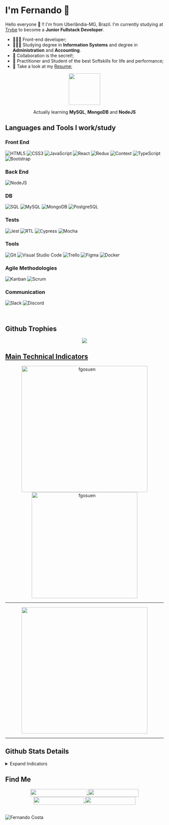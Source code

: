 # I'm Fernando 🚀 

Hello everyone 👋 !! I'm from Uberlândia-MG, Brazil. I'm currently studying at [Trybe](https://www.betrybe.com/) to become a **Junior Fullstack Developer**.

- 👩🏽‍💻 Front-end developer;
- 👩🏽‍🎓 Studying degree in **Information Systems** and degree in **Administration** and **Accounting**.
- 💬 Collaboration is the secret!;
- 💬 Practitioner and Student of the best Softskills for life and performance;
- 📄 Take a look at my [Resume](https://fgosuen.github.io);

<div align="center">
 
<img src="./ilovecode.gif" width="100px">

Actually learning **MySQL**, **MongoDB** and **NodeJS**
<br>
</div>


## Languages and Tools I work/study

### Front End
![HTML5](https://img.shields.io/badge/html5-%23E34F26.svg?style=for-the-badge&logo=html5&logoColor=white)
![CSS3](https://img.shields.io/badge/css3-%231572B6.svg?style=for-the-badge&logo=css3&logoColor=white)
![JavaScript](https://img.shields.io/badge/javascript-%23323330.svg?style=for-the-badge&logo=javascript&logoColor=%23F7DF1E)
![React](https://img.shields.io/badge/react-%2320232a.svg?style=for-the-badge&logo=react&logoColor=%2361DAFB)
![Redux](https://img.shields.io/badge/redux-%2320232a.svg?style=for-the-badge&logo=redux&logoColor=%2361DAFB)
![Context](https://img.shields.io/badge/context-%2320232a.svg?style=for-the-badge&logo=react&logoColor=%2361DAFB)
![TypeScript](https://img.shields.io/badge/typescript-%23007ACC.svg?style=for-the-badge&logo=typescript&logoColor=white)
![Bootstrap](https://img.shields.io/badge/bootstrap-%23563D7C.svg?style=for-the-badge&logo=bootstrap&logoColor=white)

### Back End
![NodeJS](https://img.shields.io/badge/node.js-03684f?style=for-the-badge&logo=node.js&logoColor=white)

### DB
![SQL](https://img.shields.io/badge/sql-%231572B6.svg?style=for-the-badge&logo=sql&logoColor=white)
![MySQL](https://img.shields.io/badge/mysql-%231572B6.svg?style=for-the-badge&logo=mysql&logoColor=white)
![MongoDB](https://img.shields.io/badge/MongoDB-03684f.svg?style=for-the-badge&logo=mongodb&logoColor=white)
![PostgreSQL](https://img.shields.io/badge/PostgreSQL-%231572B6.svg?style=for-the-badge&logo=postgresql&logoColor=white)

### Tests
![Jest](https://img.shields.io/badge/jest-blueviolet.svg?style=for-the-badge&logo=jest&logoColor=white)
![RTL](https://img.shields.io/badge/rtl-%23323330.svg?style=for-the-badge&logo=rtl&logoColor=white)
![Cypress](https://img.shields.io/badge/cypress-%23563D7C.svg?style=for-the-badge&logo=cypress&logoColor=white)
![Mocha](https://img.shields.io/badge/mocha-6DA55F.svg?style=for-the-badge&logo=mocha&logoColor=white)

### Tools
![Git](https://img.shields.io/badge/git-%23F05033.svg?style=for-the-badge&logo=git&logoColor=white)
![Visual Studio Code](https://img.shields.io/badge/Visual%20Studio%20Code-0078d7.svg?style=for-the-badge&logo=visual-studio-code&logoColor=white)
![Trello](https://img.shields.io/badge/trello-%23323330.svg?style=for-the-badge&logo=trello&logoColor=blue)
![Figma](https://img.shields.io/badge/figma-%23323330.svg?style=for-the-badge&logo=figma&logoColor=red)
![Docker](https://img.shields.io/badge/docker-%2320232a.svg?style=for-the-badge&logo=docker&logoColor=%2361DAFB)

### Agile Methodologies
![Kanban](https://img.shields.io/badge/kanban-black.svg?style=for-the-badge&logo=kanban&logoColor=white)
![Scrum](https://img.shields.io/badge/scrum-black.svg?style=for-the-badge&logo=scrum&logoColor=white)

### Communication
![Slack](https://img.shields.io/badge/slack-%2320232a.svg?style=for-the-badge&logo=slack&logoColor=white)
![Discord](https://img.shields.io/badge/discord-%231572B6.svg?style=for-the-badge&logo=discord&logoColor=white)

<br>
</p>


 <p></p> 
 
## **Github Trophies**

<div align="center">
 <a href="https://github.com/ryo-ma/github-profile-trophy">
 <img align="center" src="https://github-profile-trophy.vercel.app/?username=fgosuen&margin-w=20&no-bg=true&no-frame=true&row=1&column=6"/>
</div>
 
## **Main Technical Indicators**

<div align="center">
 <a href="https://github.com/fgosuen">
   <img align="center" width="400px" src="https://github-readme-stats.vercel.app/api?username=fgosuen&show_icons=true" alt="fgosuen" />
 </a>
 <a href="https://github.com/fgosuen">
   <img align="center" width="336px" src="https://github-readme-stats.vercel.app/api/top-langs/?username=fgosuen&layout=compact" alt="fgosuen" />
 </a>
</div>
<p></p>


* * *

<div align="center">
 <a href="https://wakatime.com/@fgosuen">
  <img align="center" width="400px" src="https://github-readme-stats.vercel.app/api/wakatime?username=fgosuen&layout=compact"/>
</a>
</div>

* * *

## **Github Stats Details**

<details>
       <summary>Expand Indicators</summary>
       <div align="justify">
 
  <!--START_SECTION:waka-->
![Profile Views](http://img.shields.io/badge/Profile%20Views-81-blue)

**🐱 My GitHub Data** 

> 🏆 1,432 Contributions in the Year 2021
 > 
> 📦 449.9 kB Used in GitHub's Storage 
 > 
> 💼 Opted to Hire
 > 
> 📜 21 Public Repositories 
 > 
> 🔑 4 Private Repositories  
 > 
**I'm a Night 🦉** 

```text
🌞 Morning    82 commits     █████░░░░░░░░░░░░░░░░░░░░   23.03% 
🌆 Daytime    93 commits     ██████░░░░░░░░░░░░░░░░░░░   26.12% 
🌃 Evening    173 commits    ████████████░░░░░░░░░░░░░   48.6% 
🌙 Night      8 commits      ░░░░░░░░░░░░░░░░░░░░░░░░░   2.25%

```
📅 **I'm Most Productive on Sunday** 

```text
Monday       36 commits     ██░░░░░░░░░░░░░░░░░░░░░░░   10.11% 
Tuesday      44 commits     ███░░░░░░░░░░░░░░░░░░░░░░   12.36% 
Wednesday    26 commits     █░░░░░░░░░░░░░░░░░░░░░░░░   7.3% 
Thursday     33 commits     ██░░░░░░░░░░░░░░░░░░░░░░░   9.27% 
Friday       40 commits     ██░░░░░░░░░░░░░░░░░░░░░░░   11.24% 
Saturday     70 commits     █████░░░░░░░░░░░░░░░░░░░░   19.66% 
Sunday       107 commits    ███████░░░░░░░░░░░░░░░░░░   30.06%

```


📊 **This Week I Spent My Time On** 

```text
⌚︎ Time Zone: America/Sao_Paulo

💬 Programming Languages: 
JavaScript               7 hrs 5 mins        ███████████░░░░░░░░░░░░░░   46.11% 
Other                    6 hrs 6 mins        ██████████░░░░░░░░░░░░░░░   39.73% 
SQL                      1 hr 9 mins         ██░░░░░░░░░░░░░░░░░░░░░░░   7.5% 
JSON                     44 mins             █░░░░░░░░░░░░░░░░░░░░░░░░   4.87% 
Text                     14 mins             ░░░░░░░░░░░░░░░░░░░░░░░░░   1.55%

🔥 Editors: 
VS Code                  15 hrs 21 mins      █████████████████████████   100.0%

🐱‍💻 Projects: 
trybe-exercises          13 hrs 31 mins      ██████████████████████░░░   88.01% 
sd-012-mongodb-aggregatio42 mins             █░░░░░░░░░░░░░░░░░░░░░░░░   4.64% 
sd-013-a-mysql-one-for-al42 mins             █░░░░░░░░░░░░░░░░░░░░░░░░   4.6% 
sd-013-a-mysql-vocabulary25 mins             ░░░░░░░░░░░░░░░░░░░░░░░░░   2.74% 
Unknown Project          0 secs              ░░░░░░░░░░░░░░░░░░░░░░░░░   0.01%

💻 Operating System: 
Linux                    15 hrs 21 mins      █████████████████████████   100.0%

```

**I Mostly Code in JavaScript** 

```text
JavaScript               11 repos            ██████████████░░░░░░░░░░░   57.89% 
Python                   2 repos             ██░░░░░░░░░░░░░░░░░░░░░░░   10.53% 
HTML                     2 repos             ██░░░░░░░░░░░░░░░░░░░░░░░   10.53% 
Java                     2 repos             ██░░░░░░░░░░░░░░░░░░░░░░░   10.53% 
C#                       1 repo              █░░░░░░░░░░░░░░░░░░░░░░░░   5.26%

```


**Timeline**

![Chart not found](https://raw.githubusercontent.com/fgosuen/fgosuen/main/charts/bar_graph.png) 


 Last Updated on 01/11/2021
<!--END_SECTION:waka-->

   </div>
</details>

## **Find Me**

<div align="center">
 <a href="https://www.linkedin.com/in/fcosta-dev/">
   <img align="center" src="https://img.shields.io/static/v1?logo=linkedin&label=linkedin&message=fcosta-dev&color=blue&style=for-the-badge" height=25 width=180/>
 </a>
 <span>    </span>
 <a href="http://fgosuen.github.io">
   <img align="center" src="https://img.shields.io/static/v1?&label=Portflio&message=site&color=yellow&style=for-the-badge" height=25 width=160/>
 </a>
 <span>    </span>
 <a href="mailto:fgosuendacosta@gmail.com">
   <img align="center" src="https://img.shields.io/static/v1?&logo=gmail&label=Send&message=Email&color=red&style=for-the-badge" height=25 width=160/>
 </a>
  <a href="https://api.whatsapp.com/send?phone=5534991944370&text=Ol%C3%A">
   <img align="center" src="https://img.shields.io/static/v1?&logo=whatsapp&label=Send&message=Whatsapp&color=%234ea94b&style=for-the-badge" height=25 width=160/>
 </a>
</div>

<br>
<p align="left"> <img src="https://komarev.com/ghpvc/?username=fgosuen&style=plastic" alt="Fernando Costa" /></p>
